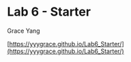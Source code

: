 # Lab 6 - Starter

Grace Yang

[https://yyygrace.github.io/Lab6_Starter/](https://yyygrace.github.io/Lab6_Starter/)